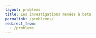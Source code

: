 ```yaml
---
layout: problems
title: Les investigations menées à beta
permalink: /problemes/
redirect_from:
  - /problems
---
```

